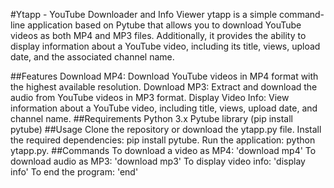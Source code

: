 #Ytapp - YouTube Downloader and Info Viewer
ytapp is a simple command-line application based on Pytube that allows you to download YouTube videos as both MP4 and MP3 files. Additionally, it provides the ability to display information about a YouTube video, including its title, views, upload date, and the associated channel name.

##Features
Download MP4: Download YouTube videos in MP4 format with the highest available resolution.
Download MP3: Extract and download the audio from YouTube videos in MP3 format.
Display Video Info: View information about a YouTube video, including title, views, upload date, and channel name.
##Requirements
Python 3.x
Pytube library (pip install pytube)
##Usage
Clone the repository or download the ytapp.py file.
Install the required dependencies: pip install pytube.
Run the application: python ytapp.py.
##Commands
To download a video as MP4: 'download mp4'
To download audio as MP3: 'download mp3'
To display video info: 'display info'
To end the program: 'end'


